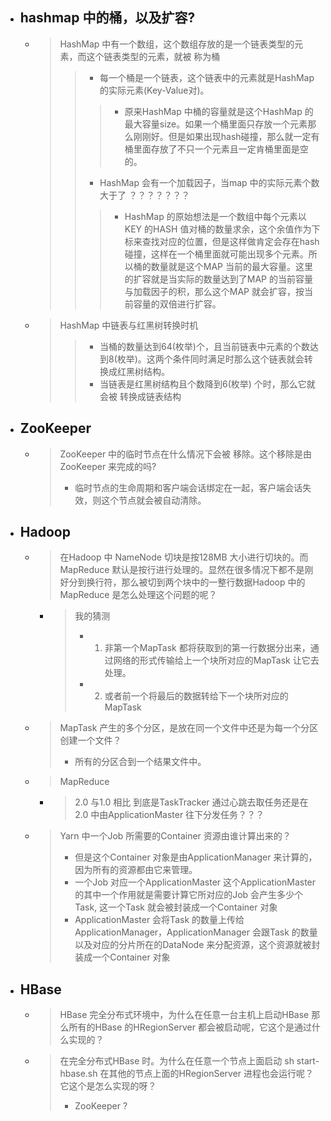 
- ## hashmap 中的桶，以及扩容?
    - > HashMap 中有一个数组，这个数组存放的是一个链表类型的元素，而这个链表类型的元素，就被 称为桶
        >> - 每一个桶是一个链表，这个链表中的元素就是HashMap 的实际元素(Key-Value对)。
        >>> - 原来HashMap 中桶的容量就是这个HashMap 的最大容量size。如果一个桶里面只存放一个元素那么刚刚好。但是如果出现hash碰撞，那么就一定有桶里面存放了不只一个元素且一定肯桶里面是空的。
        >> - HashMap 会有一个加载因子，当map 中的实际元素个数大于了  ？？？？？？？
        >>> - HashMap 的原始想法是一个数组中每个元素以KEY 的HASH 值对桶的数量求余，这个余值作为下标来查找对应的位置，但是这样做肯定会存在hash碰撞，这样在一个桶里面就可能出现多个元素。所以桶的数量就是这个MAP 当前的最大容量。这里的扩容就是当实际的数量达到了MAP 的当前容量与加载因子的积，那么这个MAP 就会扩容，按当前容量的双倍进行扩容。

    - > HashMap 中链表与红黑树转换时机
        >> - 当桶的数量达到64(枚举)个，且当前链表中元素的个数达到8(枚举)。这两个条件同时满足时那么这个链表就会转换成红黑树结构。
        >> - 当链表是红黑树结构且个数降到6(枚举) 个时，那么它就会被 转换成链表结构

- ## ZooKeeper
    - > ZooKeeper 中的临时节点在什么情况下会被 移除。这个移除是由ZooKeeper 来完成的吗?
        > - 临时节点的生命周期和客户端会话绑定在一起，客户端会话失效，则这个节点就会被自动清除。

- ## Hadoop
    - > 在Hadoop 中 NameNode 切块是按128MB 大小进行切块的。而MapReduce 默认是按行进行处理的。显然在很多情况下都不是刚好分到换行符，那么被切到两个块中的一整行数据Hadoop 中的MapReduce  是怎么处理这个问题的呢？
        - > 我的猜测
            > - 1. 非第一个MapTask 都将获取到的第一行数据分出来，通过网络的形式传输给上一个块所对应的MapTask 让它去处理。
            > - 2. 或者前一个将最后的数据转给下一个块所对应的MapTask

    - > MapTask 产生的多个分区，是放在同一个文件中还是为每一个分区创建一个文件？
        > - 所有的分区合到一个结果文件中。

    - > MapReduce
        - > 2.0 与1.0 相比 到底是TaskTracker 通过心跳去取任务还是在2.0 中由ApplicationMaster 往下分发任务？？？


    - > Yarn 中一个Job 所需要的Container 资源由谁计算出来的？
		> - 但是这个Container 对象是由ApplicationManager 来计算的，因为所有的资源都由它来管理。
		> - 一个Job 对应一个ApplicationMaster 这个ApplicationMaster 的其中一个作用就是需要计算它所对应的Job 会产生多少个Task, 这一个Task 就会被封装成一个Container 对象
		> - ApplicationMaster 会将Task 的数量上传给ApplicationManager，ApplicationManager 会跟Task 的数量以及对应的分片所在的DataNode 来分配资源，这个资源就被封装成一个Container 对象



- ## HBase
    - > HBase 完全分布式环境中，为什么在任意一台主机上启动HBase 那么所有的HBase 的HRegionServer 都会被启动呢，它这个是通过什么实现的？
    - > 在完全分布式HBase 时。为什么在任意一个节点上面启动 sh start-hbase.sh 在其他的节点上面的HRegionServer 进程也会运行呢？它这个是怎么实现的呀？
        > - ZooKeeper ?